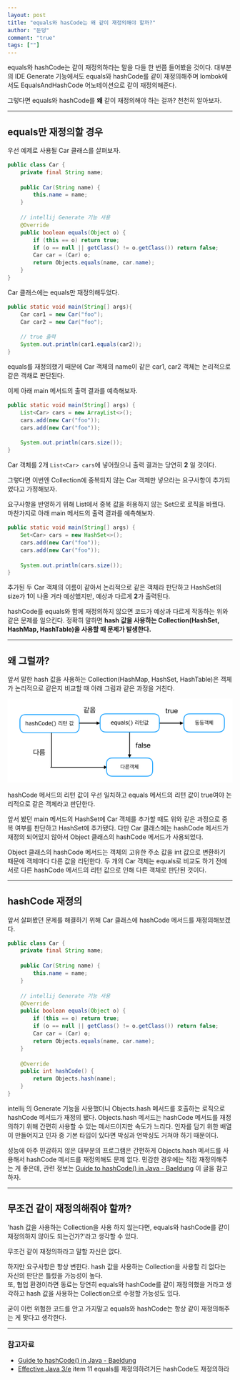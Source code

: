 ```yaml
---
layout: post  
title: "equals와 hasCode는 왜 같이 재정의해야 할까?"  
author: "둔덩"
comment: "true"
tags: [""]
---
```


equals와 hashCode는 같이 재정의하라는 말을 다들 한 번쯤 들어봤을 것이다. 대부분의 IDE Generate 기능에서도 equals와 hashCode를 같이 재정의해주며 lombok에서도 EqualsAndHashCode 어노테이션으로 같이 재정의해준다.

그렇다면 equals와 hashCode를 **왜** 같이 재정의해야 하는 걸까? 천천히 알아보자.

---

## equals만 재정의할 경우

우선 예제로 사용될 Car 클래스를 살펴보자.

```java
public class Car {
    private final String name;

    public Car(String name) {
        this.name = name;
    }

    // intellij Generate 기능 사용
    @Override
    public boolean equals(Object o) {
        if (this == o) return true;
        if (o == null || getClass() != o.getClass()) return false;
        Car car = (Car) o;
        return Objects.equals(name, car.name);
    }
}
```

Car 클래스에는 equals만 재정의해두었다.  

```java
public static void main(String[] args){
    Car car1 = new Car("foo");
    Car car2 = new Car("foo");
    
    // true 출력
    System.out.println(car1.equals(car2));
}
```

equals를 재정의했기 때문에 Car 객체의 name이 같은 car1, car2 객체는 논리적으로 같은 객채로 판단된다.

이제 아래 main 메서드의 출력 결과를 예측해보자.

```java
public static void main(String[] args) {
    List<Car> cars = new ArrayList<>();
    cars.add(new Car("foo"));
    cars.add(new Car("foo"));

    System.out.println(cars.size());
}
```

Car 객체를 2개 `List<Car> cars`에 넣어줬으니 출력 결과는 당연히 **2** 일 것이다.

그렇다면 이번엔 Collection에 중복되지 않는 Car 객체만 넣으라는 요구사항이 추가되었다고 가정해보자.

요구사항을 반영하기 위해 List에서 중복 값을 허용하지 않는 Set으로 로직을 바꿨다. 마찬가지로 아래 main 메서드의 출력 결과를 예측해보자.

```java
public static void main(String[] args) {
    Set<Car> cars = new HashSet<>();
    cars.add(new Car("foo"));
    cars.add(new Car("foo"));

    System.out.println(cars.size());
}
```

추가된 두 Car 객체의 이름이 같아서 논리적으로 같은 객체라 판단하고 HashSet의 size가 **1**이 나올 거라 예상했지만, 예상과 다르게 **2**가 출력된다.

hashCode를 equals와 함께 재정의하지 않으면 코드가 예상과 다르게 작동하는 위와 같은 문제를 일으킨다. 정확히 말하면 **hash 값을 사용하는 Collection(HashSet, HashMap, HashTable)을 사용할 때 문제가 발생한다.**

---

## 왜 그럴까?

앞서 말한 hash 값을 사용하는 Collection(HashMap, HashSet, HashTable)은 객체가 논리적으로 같은지 비교할 때 아래 그림과 같은 과정을 거친다.

![hash 값을 사용하는 객체의 비교 로직](../images/2020-07-29-equals-and-hashcode.png)

hashCode 메서드의 리턴 값이 우선 일치하고 equals 메서드의 리턴 값이 true여야 논리적으로 같은 객체라고 판단한다.

앞서 봤던 main 메서드의 HashSet에 Car 객체를 추가할 때도 위와 같은 과정으로 중복 여부를 판단하고 HashSet에 추가됐다. 다만 Car 클래스에는 hashCode 메서드가 재정의 되어있지 않아서 Object 클래스의 hashCode 메서드가 사용되었다.

Object 클래스의 hashCode 메서드는 객체의 고유한 주소 값을 int 값으로 변환하기 때문에 객체마다 다른 값을 리턴한다. 두 개의 Car 객체는 equals로 비교도 하기 전에 서로 다른 hashCode 메서드의 리턴 값으로 인해 다른 객체로 판단된 것이다.

---

## hashCode 재정의

앞서 살펴봤던 문제를 해결하기 위해 Car 클래스에 hashCode 메서드를 재정의해보겠다.

```java
public class Car {
    private final String name;

    public Car(String name) {
        this.name = name;
    }

    // intellij Generate 기능 사용
    @Override
    public boolean equals(Object o) {
        if (this == o) return true;
        if (o == null || getClass() != o.getClass()) return false;
        Car car = (Car) o;
        return Objects.equals(name, car.name);
    }

    @Override
    public int hashCode() {
        return Objects.hash(name);
    }
}
```

intellij 의 Generate 기능을 사용했더니 Objects.hash 메서드를 호출하는 로직으로 hashCode 메서드가 재정의 됐다. Objects.hash 메서드는 hashCode 메서드를 재정의하기 위해 간편히 사용할 수 있는 메서드이지만 속도가 느리다. 인자를 담기 위한 배열이 만들어지고 인자 중 기본 타입이 있다면 박싱과 언박싱도 거쳐야 하기 때문이다.

성능에 아주 민감하지 않은 대부분의 프로그램은 간편하게 Objects.hash 메서드를 사용해서 hashCode 메서드를 재정의해도 문제 없다. 민감한 경우에는 직접 재정의해주는 게 좋은데, 관련 정보는 [Guide to hashCode() in Java - Baeldung](https://www.baeldung.com/java-hashcode) 이 글을 참고하자.

---

## 무조건 같이 재정의해줘야 할까?

'hash 값을 사용하는 Collection을 사용 하지 않는다면, equals와 hashCode를 같이 재정의하지 않아도 되는건가?'라고 생각할 수 있다.

무조건 같이 재정의하라고 말할 자신은 없다.

하지만 요구사항은 항상 변한다. hash 값을 사용하는 Collection을 사용할 리 없다는 자신의 판단은 틀렸을 가능성이 높다.  
또, 협업 환경이라면 동료는 당연히 equals와 hashCode를 같이 재정의했을 거라고 생각하고 hash 값을 사용하는 Collection으로 수정할 가능성도 있다.

굳이 이런 위험한 코드를 안고 가지말고 equals와 hashCode는 항상 같이 재정의해주는 게 맞다고 생각한다.

---

### 참고자료

-   [Guide to hashCode() in Java - Baeldung](https://www.baeldung.com/java-hashcode)
-   [Effective Java 3/e](http://www.yes24.com/Product/Goods/65551284) item 11 equals를 재정의하려거든 hashCode도 재정의하라

